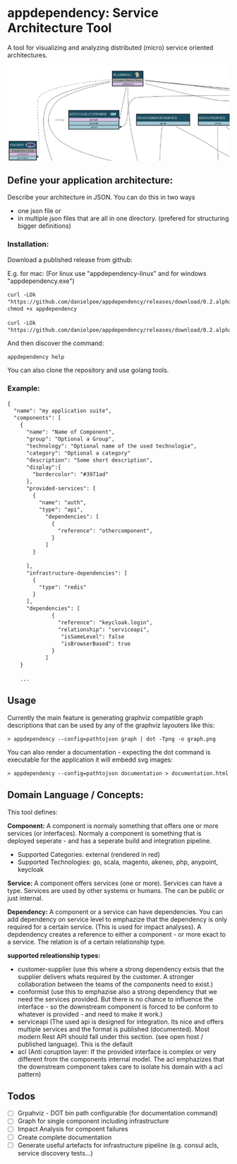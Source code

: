 # appdependency: Service Architecture Tool

A tool for visualizing and analyzing distributed (micro) service oriented architectures.

![Kiku](templates/example.jpg)

## Define your application architecture:

Describe your architecture in JSON. You can do this in two ways
- one json file or
- in multiple json files that are all in one directory. (prefered for structuring bigger definitions)

### Installation:

Download a published release from github:

E.g. for mac:
(For linux use "appdependency-linux" and for windows "appdependency.exe")

```
curl -LOk "https://github.com/danielpoe/appdependency/releases/download/0.2.alpha/appdependency"
chmod +x appdependency

curl -LOk "https://github.com/danielpoe/appdependency/releases/download/0.2.alpha/templates.zip"

```


And then discover the command:

```
appdependency help
```

You can also clone the repository and use golang tools.


### Example:

```
{
  "name": "my application suite",
  "components": [
    {
      "name": "Name of Component",
      "group": "Optional a Group",
      "technology": "Optional name of the used technologie",
      "category": "Optional a category"
      "description": "Some short description",
      "display":{
        "bordercolor": "#3971ad"
      },
      "provided-services": [
        {
          "name": "auth",
          "type": "api",
            "dependencies": [
              {
                "reference": "othercomponent",
              }
            ]
        }

      ],
      "infrastructure-dependencies": [
        {
          "type": "redis"
        }
      ],
      "dependencies": [
              {
                "reference": "keycloak.login",
                "relationship": "serviceapi",
                 "isSameLevel": false
                 "isBrowserBased": true
              }
            ]
    }

    ...

```


## Usage

Currently the main feature is generating graphviz compatible graph descriptions that can be used by any of the graphviz layouters like this:

```
> appdependency --config=pathtojson graph | dot -Tpng -o graph.png
```

You can also render a documentation - expecting the dot command is executable for the application it will embedd svg images:

```
> appdependency --config=pathtojson documentation > documentation.html
```

## Domain Language / Concepts:

This tool defines:

**Component:**
A component is normaly something that offers one or more services (or interfaces).
Normaly a component is something that is deployed seperate - and has a seperate build and integration pipeline.

- Supported Categories: external (rendered in red)
- Supported Technologies: go, scala, magento, akeneo, php, anypoint, keycloak

**Service:**
A component offers services (one or more). Services can have a type. Services are used by other systems or humans. The can be public or just internal.

**Dependency:**
A component or a service can have dependencies. You can add dependency on service level to emphazize that the dependency is only required for a certain service.
(This is used for impact analyses).
A depdendency creates a reference to either a component - or more exact to a service. The relation is of a certain relationship type.

**supported releationship types:**
- customer-supplier (use this where a strong dependency extsis that the supplier delivers whats required by the customer. A stronger collaboration between the teams of the components need to exist.)
- conformist (use this to emphazise also a strong dependency that we need the services provided. But there is no chance to influence the interface - so the downstream component is forced to be conform to whatever is provided - and need to make it work.)
- serviceapi (The used api is designed for integration. Its nice and offers multiple services and the format is published (documented). Most modern Rest API should fall under this section. (see open host / published language). This is the default
- acl (Anti coruption layer: If the provided interface is complex or very different from the components internal model. The acl emphazizes that the downstream component takes care to isolate his domain with a acl pattern)


## Todos

-  [ ] Grpahviz - DOT bin path configurable (for documentation command)
-  [ ] Graph for single component including infrastructure
-  [ ] Impact Analysis for compoent failures
-  [ ] Create complete documentation
-  [ ] Generate useful artefacts for infrastructure pipeline (e.g. consul acls, service discovery tests...)
